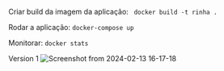Criar build da imagem da aplicação:
` docker build -t rinha .`

Rodar a aplicação:
`docker-compose up`

Monitorar:
`docker stats`

Version 1
![Screenshot from 2024-02-13 16-17-18](https://github.com/LucasDelboni/rinha-de-backend-2024-q1-grupo-d2/assets/4420675/8f269570-8065-4cd3-94f6-6a4215c138f9)
